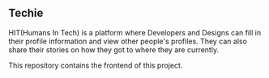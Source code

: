 ## Techie
HIT(Humans In Tech) is a platform where Developers and Designs can fill in their profile information and view other people's profiles. They can also share their stories on how they got to where they are currently.

This repository contains the frontend of this project.
